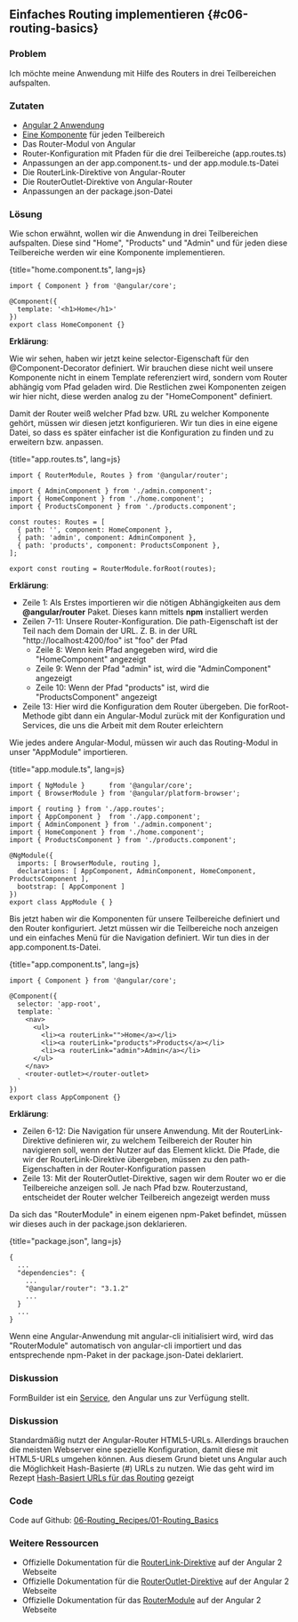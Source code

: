## Einfaches Routing implementieren {#c06-routing-basics}

### Problem

Ich möchte meine Anwendung mit Hilfe des Routers in drei Teilbereichen aufspalten.

### Zutaten

* [Angular 2 Anwendung](#c02-angular-app)
* [Eine Komponente](#c02-component-definition) für jeden Teilbereich
* Das Router-Modul von Angular
* Router-Konfiguration mit Pfaden für die drei Teilbereiche (app.routes.ts)
* Anpassungen an der app.component.ts- und der app.module.ts-Datei
* Die RouterLink-Direktive von Angular-Router
* Die RouterOutlet-Direktive von Angular-Router
* Anpassungen an der package.json-Datei

### Lösung

Wie schon erwähnt, wollen wir die Anwendung in drei Teilbereichen aufspalten.
Diese sind "Home", "Products" und "Admin" und für jeden diese Teilbereiche werden wir eine Komponente implementieren.

{title="home.component.ts", lang=js}
```
import { Component } from '@angular/core';

@Component({
  template: '<h1>Home</h1>'
})
export class HomeComponent {}
```

__Erklärung__:

Wie wir sehen, haben wir jetzt keine selector-Eigenschaft für den @Component-Decorator definiert.
Wir brauchen diese nicht weil unsere Komponente nicht in einem Template referenziert wird, sondern vom Router abhängig vom Pfad geladen wird.
Die Restlichen zwei Komponenten zeigen wir hier nicht, diese werden analog zu der "HomeComponent" definiert.

Damit der Router weiß welcher Pfad bzw. URL zu welcher Komponente gehört, müssen wir diesen jetzt konfigurieren.
Wir tun dies in eine eigene Datei, so dass es später einfacher ist die Konfiguration zu finden und zu erweitern bzw. anpassen.

{title="app.routes.ts", lang=js}
```
import { RouterModule, Routes } from '@angular/router';

import { AdminComponent } from './admin.component';
import { HomeComponent } from './home.component';
import { ProductsComponent } from './products.component';

const routes: Routes = [
  { path: '', component: HomeComponent },
  { path: 'admin', component: AdminComponent },
  { path: 'products', component: ProductsComponent },
];

export const routing = RouterModule.forRoot(routes);
```

__Erklärung__:

* Zeile 1: Als Erstes importieren wir die nötigen Abhängigkeiten aus dem __@angular/router__  Paket. Dieses kann mittels __npm__ installiert werden
* Zeilen 7-11: Unsere Router-Konfiguration. Die path-Eigenschaft ist der Teil nach dem Domain der URL. Z. B. in der URL "http://localhost:4200/foo" ist "foo" der Pfad
  * Zeile 8: Wenn kein Pfad angegeben wird, wird die "HomeComponent" angezeigt
  * Zeile 9: Wenn der Pfad "admin" ist, wird die "AdminComponent" angezeigt
  * Zeile 10: Wenn der Pfad "products" ist, wird die "ProductsComponent" angezeigt
* Zeile 13: Hier wird die Konfiguration dem Router übergeben. Die forRoot-Methode gibt dann ein Angular-Modul zurück mit der Konfiguration und Services, die uns die Arbeit mit dem Router erleichtern

Wie jedes andere Angular-Modul, müssen wir auch das Routing-Modul in unser "AppModule" importieren.

{title="app.module.ts", lang=js}
```
import { NgModule }      from '@angular/core';
import { BrowserModule } from '@angular/platform-browser';

import { routing } from './app.routes';
import { AppComponent }  from './app.component';
import { AdminComponent } from './admin.component';
import { HomeComponent } from './home.component';
import { ProductsComponent } from './products.component';

@NgModule({
  imports: [ BrowserModule, routing ],
  declarations: [ AppComponent, AdminComponent, HomeComponent, ProductsComponent ],
  bootstrap: [ AppComponent ]
})
export class AppModule { }
```

Bis jetzt haben wir die Komponenten für unsere Teilbereiche definiert und den Router konfiguriert.
Jetzt müssen wir die Teilbereiche noch anzeigen und ein einfaches Menü für die Navigation definiert.
Wir tun dies in der app.component.ts-Datei.

{title="app.component.ts", lang=js}
```
import { Component } from '@angular/core';

@Component({
  selector: 'app-root',
  template: `
    <nav>
      <ul>
        <li><a routerLink="">Home</a></li>
        <li><a routerLink="products">Products</a></li>
        <li><a routerLink="admin">Admin</a></li>
      </ul>
    </nav>
    <router-outlet></router-outlet>
  `
})
export class AppComponent {}
```

__Erklärung__:

* Zeilen 6-12: Die Navigation für unsere Anwendung. Mit der RouterLink-Direktive definieren wir, zu welchem Teilbereich der Router hin navigieren soll, wenn der Nutzer auf das Element klickt. Die Pfade, die wir der RouterLink-Direktive übergeben, müssen zu den path-Eigenschaften in der Router-Konfiguration passen
* Zeile 13: Mit der RouterOutlet-Direktive, sagen wir dem Router wo er die Teilbereiche anzeigen soll. Je nach Pfad bzw. Routerzustand, entscheidet der Router welcher Teilbereich angezeigt werden muss


Da sich das "RouterModule" in einem eigenen npm-Paket befindet, müssen wir dieses auch in der package.json deklarieren.

{title="package.json", lang=js}
```
{
  ...
  "dependencies": {
    ...
    "@angular/router": "3.1.2"
    ...
  }
  ...
}
```

Wenn eine Angular-Anwendung mit angular-cli initialisiert wird, wird das "RouterModule" automatisch von angular-cli importiert und das entsprechende npm-Paket in der package.json-Datei deklariert.

### Diskussion

FormBuilder ist ein [Service](#gl-service), den Angular uns zur Verfügung stellt.

### Diskussion

Standardmäßig nutzt der Angular-Router HTML5-URLs.
Allerdings brauchen die meisten Webserver eine spezielle Konfiguration, damit diese mit HTML5-URLs umgehen können.
Aus diesem Grund bietet uns Angular auch die Möglichkeit Hash-Basierte (#) URLs zu nutzen.
Wie das geht wird im Rezept [Hash-Basiert URLs für das Routing](#c06-hash-based-url) gezeigt

### Code

Code auf Github: [06-Routing\_Recipes/01-Routing\_Basics](https://github.com/jsperts/angular2_kochbuch_code/tree/master/06-Routing_Recipes/01-Routing_Basics)

### Weitere Ressourcen

* Offizielle Dokumentation für die [RouterLink-Direktive](https://angular.io/docs/ts/latest/api/router/index/RouterLink-directive.html) auf der Angular 2 Webseite
* Offizielle Dokumentation für die [RouterOutlet-Direktive](https://angular.io/docs/ts/latest/api/router/index/RouterOutlet-directive.html) auf der Angular 2 Webseite
* Offizielle Dokumentation für das [RouterModule](https://angular.io/docs/ts/latest/api/router/index/RouterModule-class.html) auf der Angular 2 Webseite

